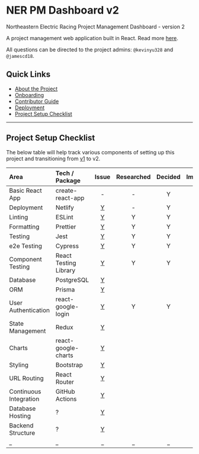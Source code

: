 # NER PM Dashboard v2

Northeastern Electric Racing Project Management Dashboard - version 2

A project management web application built in React.
Read more [here](https://github.com/Northeastern-Electric-Racing/PM-Dashboard-v2/blob/main/docs/About.md).

All questions can be directed to the project admins: `@kevinyu328` and `@jamescd18`.

## Quick Links
- [About the Project](https://github.com/Northeastern-Electric-Racing/PM-Dashboard-v2/blob/main/docs/About.md)
- [Onboarding](https://github.com/Northeastern-Electric-Racing/PM-Dashboard-v2/blob/main/docs/Onboarding.md)
- [Contributor Guide](https://github.com/Northeastern-Electric-Racing/PM-Dashboard-v2/blob/main/docs/ContributorGuide.md)
- [Deployment](https://github.com/Northeastern-Electric-Racing/PM-Dashboard-v2/blob/main/docs/Deployment.md)
- [Project Setup Checklist](https://github.com/Northeastern-Electric-Racing/PM-Dashboard-v2#project-setup-checklist)

---

## Project Setup Checklist

The below table will help track various components of setting up this project and transitioning from [v1](https://github.com/Northeastern-Electric-Racing/PM-Dashboard-v1) to v2.

| Area | Tech / Package | Issue | Researched | Decided | Implemented |
| :--- | :--- | :---: | :---: | :---: | :---: |
| Basic React App | create-react-app | - | - | Y | [Y](https://github.com/Northeastern-Electric-Racing/PM-Dashboard-v2/tree/6762c180ade9801712fac20f0bc1cc32d7176326) |
| Deployment | Netlify | [Y](https://github.com/Northeastern-Electric-Racing/PM-Dashboard-v2/issues/1) | - | Y | [Y](https://github.com/Northeastern-Electric-Racing/PM-Dashboard-v2/tree/8066a8e7ea9e8fe23b73753a4078f50490544b7f) |
| Linting | ESLint | [Y](https://github.com/Northeastern-Electric-Racing/PM-Dashboard-v2/issues/6) | Y | Y |  |
| Formatting | Prettier | [Y](https://github.com/Northeastern-Electric-Racing/PM-Dashboard-v2/issues/6) | Y | Y |  |
| Testing | Jest | [Y](https://github.com/Northeastern-Electric-Racing/PM-Dashboard-v2/issues/7) | Y | Y |  |
| e2e Testing | Cypress | [Y](https://github.com/Northeastern-Electric-Racing/PM-Dashboard-v2/issues/5) | Y | Y |  |
| Component Testing | React Testing Library | [Y](https://github.com/Northeastern-Electric-Racing/PM-Dashboard-v2/issues/16) | Y | Y |  |
| Database | PostgreSQL | [Y](https://github.com/Northeastern-Electric-Racing/PM-Dashboard-v2/issues/4) |  |  |  |
| ORM | Prisma | [Y](https://github.com/Northeastern-Electric-Racing/PM-Dashboard-v2/issues/2) |  |  |  |
| User Authentication | react-google-login | [Y](https://github.com/Northeastern-Electric-Racing/PM-Dashboard-v2/issues/17) | Y | Y |  |
| State Management | Redux | [Y](https://github.com/Northeastern-Electric-Racing/PM-Dashboard-v2/issues/18) |  |  |  |
| Charts | react-google-charts | [Y](https://github.com/Northeastern-Electric-Racing/PM-Dashboard-v2/issues/20) |  |  |  |
| Styling | Bootstrap | [Y](https://github.com/Northeastern-Electric-Racing/PM-Dashboard-v2/issues/19) |  |  |  |
| URL Routing | React Router | [Y](https://github.com/Northeastern-Electric-Racing/PM-Dashboard-v2/issues/21) |  |  |  |
| Continuous Integration | GitHub Actions | [Y](https://github.com/Northeastern-Electric-Racing/PM-Dashboard-v2/issues/22) |  |  |  |
| Database Hosting | ? | [Y](https://github.com/Northeastern-Electric-Racing/PM-Dashboard-v2/issues/23) |  |  |  |
| Backend Structure | ? | [Y](https://github.com/Northeastern-Electric-Racing/PM-Dashboard-v2/issues/14) |  |  |  |
| _ | _ | _ | _ | _ | _ |
